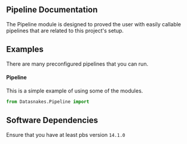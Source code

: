 Pipeline Documentation
-------------------------
The Pipeline module is designed to proved the user with easily callable pipelines
that are related to this project's setup.

Examples
---------
There are many preconfigured pipelines that you can run.



#### Pipeline

This is a simple example of using some of the modules.

``` python
from Datasnakes.Pipeline import

```

Software Dependencies
----------------------
Ensure that you have at least pbs version `14.1.0`

